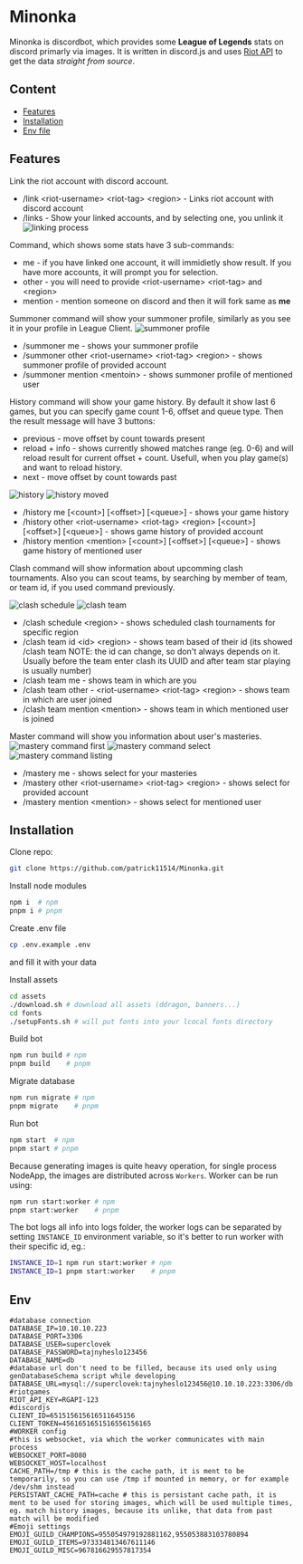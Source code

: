 # Minonka

Minonka is discordbot, which provides some **League of Legends** stats on discord primarly via images.
It is written in discord.js and uses [Riot API](https://developer.riotgames.com/) to get the data _straight from source_.

## Content

- [Features](#features)
- [Installation](#installation)
- [Env file](#env)

## Features

Link the riot account with discord account.

- /link \<riot-username\> \<riot-tag\> \<region\> - Links riot account with discord account
- /links - Show your linked accounts, and by selecting one, you unlink it
  ![linking process](https://upload.patrick115.eu/screenshot/f3bd2968e9.png)

Command, which shows some stats have 3 sub-commands:

- me - if you have linked one account, it will immidietly show result. If you have more accounts, it will prompt you for selection.
- other - you will need to provide \<riot-username\> \<riot-tag\> and \<region\>
- mention - mention someone on discord and then it will fork same as **me**

Summoner command will show your summoner profile, similarly as you see it in your profile in League Client.
![summoner profile](https://upload.patrick115.eu/screenshot/c41d641e06.png)

- /summoner me - shows your summoner profile
- /summoner other \<riot-username\> \<riot-tag\> \<region\> - shows summoner profile of provided account
- /summoner mention \<mentoin\> - shows summoner profile of mentioned user

History command will show your game history. By default it show last 6 games, but you can specify game count 1-6, offset and queue type. Then the result message will have 3 buttons:

- previous - move offset by count towards present
- reload + info - shows currently showed matches range (eg. 0-6) and will reload result for current offset + count. Usefull, when you play game(s) and want to reload history.
- next - move offset by count towards past

![history](https://upload.patrick115.eu/screenshot/3836975a86.png)
![history moved](https://upload.patrick115.eu/screenshot/ef316dead1.png)

- /history me [\<count\>] [\<offset\>] [\<queue\>] - shows your game history
- /history other \<riot-username\> \<riot-tag\> \<region\> [\<count\>] [\<offset\>] [\<queue\>] - shows game history of provided account
- /history mention \<mention\> [\<count\>] [\<offset\>] [\<queue\>] - shows game history of mentioned user

Clash command will show information about upcomming clash tournaments. Also you can scout teams, by searching by member of team, or team id, if you used command previously.

![clash schedule](https://upload.patrick115.eu/screenshot/0469e98338.png)
![clash team](https://upload.patrick115.eu/screenshot/Sn%C3%ADmek%20obrazovky%202025-04-18%20122319.png)

- /clash schedule \<region\> - shows scheduled clash tournaments for specific region
- /clash team id \<id\> \<region\> - shows team based of their id (its showed /clash team NOTE: the id can change, so don't always depends on it. Usually before the team enter clash its UUID and after team star playing is usually number)
- /clash team me - shows team in which are you
- /clash team other - \<riot-username\> \<riot-tag\> \<region\> - shows team in which are user joined
- /clash team mention \<mention\> - shows team in which mentioned user is joined

Master command will show you information about user's masteries.
![mastery command first](https://upload.patrick115.eu/screenshot/73db893067.png)
![mastery command select](https://upload.patrick115.eu/screenshot/22dbf9e0e8.png)
![mastery command listing](https://upload.patrick115.eu/screenshot/425cc310ea.png)

- /mastery me - shows select for your masteries
- /mastery other \<riot-username\> \<riot-tag\> \<region\> - shows select for provided account
- /mastery mention \<mention\> - shows select for mentioned user

## Installation

Clone repo:

```bash
git clone https://github.com/patrick11514/Minonka.git
```

Install node modules

```bash
npm i  # npm
pnpm i # pnpm
```

Create .env file

```bash
cp .env.example .env
```

and fill it with your data

Install assets

```bash
cd assets
./download.sh # download all assets (ddragon, banners...)
cd fonts
./setupFonts.sh # will put fonts into your lcocal fonts directory
```

Build bot

```bash
npm run build # npm
pnpm build    # pnpm
```

Migrate database

```bash
npm run migrate # npm
pnpm migrate    # pnpm
```

Run bot

```bash
npm start  # npm
pnpm start # pnpm
```

Because generating images is quite heavy operation, for single process NodeApp, the images are distributed across `Workers`. Worker can be run using:

```bash
npm run start:worker # npm
pnpm start:worker    # pnpm
```

The bot logs all info into logs folder, the worker logs can be separated by setting `INSTANCE_ID` environment variable, so it's better to run worker with their specific id, eg.:

```bash
INSTANCE_ID=1 npm run start:worker # npm
INSTANCE_ID=1 pnpm start:worker    # pnpm
```

## Env

```env
#database connection
DATABASE_IP=10.10.10.223
DATABASE_PORT=3306
DATABASE_USER=superclovek
DATABASE_PASSWORD=tajnyheslo123456
DATABASE_NAME=db
#database url don't need to be filled, because its used only using genDatabaseSchema script while developing
DATABASE_URL=mysql://superclovek:tajnyheslo123456@10.10.10.223:3306/db
#riotgames
RIOT_API_KEY=RGAPI-123
#discordjs
CLIENT_ID=651515615616511645156
CLIENT_TOKEN=4561651651516556156165
#WORKER config
#this is websocket, via which the worker communicates with main process
WEBSOCKET_PORT=8080
WEBSOCKET_HOST=localhost
CACHE_PATH=/tmp # this is the cache path, it is ment to be temporarily, so you can use /tmp if mounted in memory, or for example /dev/shm instead
PERSISTANT_CACHE_PATH=cache # this is persistant cache path, it is ment to be used for storing images, which will be used multiple times, eg. match history images, because its unlike, that data from past match will be modified
#Emoji settings
EMOJI_GUILD_CHAMPIONS=955054979192881162,955053883103780894
EMOJI_GUILD_ITEMS=973334813467611146
EMOJI_GUILD_MISC=967816629557817354
```
